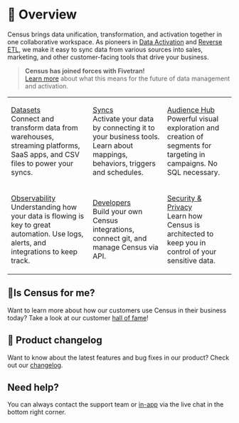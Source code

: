 # 🦩 Overview

Census brings data unification, transformation, and activation together in one collaborative workspace. As pioneers in [Data Activation](https://www.getcensus.com/blog/what-is-data-activation) and [Reverse ETL](https://www.getcensus.com/blog/what-is-reverse-etl), we make it easy to sync data from various sources into sales, marketing, and other customer-facing tools that drive your business.

> **Census has joined forces with Fivetran!** \
> [Learn more](https://www.getcensus.com/blog/census-joins-forces-with-fivetran) about what this means for the future of data management and activation.

|                                                                                                                                                                                   |                                                                                                                                                                      |                                                                                                                                                           |
| --------------------------------------------------------------------------------------------------------------------------------------------------------------------------------- | -------------------------------------------------------------------------------------------------------------------------------------------------------------------- | --------------------------------------------------------------------------------------------------------------------------------------------------------- |
| <p><a href="datasets/overview/">Datasets</a><br>Connect and transform data from warehouses, streaming platforms, SaaS apps, and CSV files to power your syncs.</p>                | <p><a href="syncs/overview.md">Syncs</a><br>Activate your data by connecting it to your business tools. Learn about mappings, behaviors, triggers and schedules.</p> | <p><a href="audience-hub/">Audience Hub</a><br>Powerful visual exploration and creation of segments for targeting in campaigns. No SQL necessary.</p>     |
| <p><a href="syncs/sync-monitoring/">Observability</a><br>Understanding how your data is flowing is key to great automation. Use logs, alerts, and integrations to keep track.</p> | <p><a href="misc/developers/">Developers</a><br>Build your own Census integrations, connect git, and manage Census via API.</p>                                      | <p><a href="misc/security-and-privacy/">Security &#x26; Privacy</a><br>Learn how Census is architected to keep you in control of your sensitive data.</p> |

## 🧞Is Census for me?

Want to learn more about how our customers use Census in their business today? Take a look at our customer [hall of fame](https://www.getcensus.com/customers)!

## 🎊 Product changelog

Want to know about the latest features and bug fixes in our product? Check out our [changelog](https://whatsnew.getcensus.com/).

## Need help?

You can always contact the support team or [in-app](https://app.getcensus.com) via the live chat in the bottom right corner.
